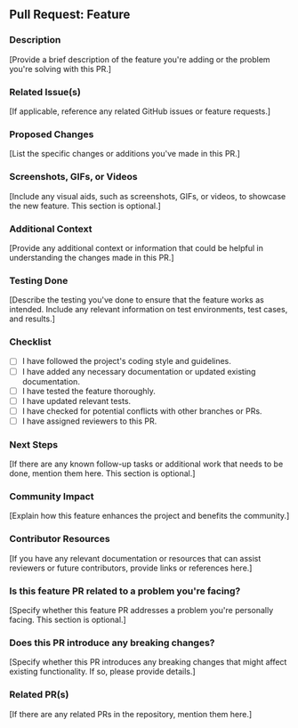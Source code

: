 ## Pull Request: Feature

### Description
[Provide a brief description of the feature you're adding or the problem you're solving with this PR.]

### Related Issue(s)
[If applicable, reference any related GitHub issues or feature requests.]

### Proposed Changes
[List the specific changes or additions you've made in this PR.]

### Screenshots, GIFs, or Videos
[Include any visual aids, such as screenshots, GIFs, or videos, to showcase the new feature. This section is optional.]

### Additional Context
[Provide any additional context or information that could be helpful in understanding the changes made in this PR.]

### Testing Done
[Describe the testing you've done to ensure that the feature works as intended. Include any relevant information on test environments, test cases, and results.]

### Checklist
- [ ] I have followed the project's coding style and guidelines.
- [ ] I have added any necessary documentation or updated existing documentation.
- [ ] I have tested the feature thoroughly.
- [ ] I have updated relevant tests.
- [ ] I have checked for potential conflicts with other branches or PRs.
- [ ] I have assigned reviewers to this PR.

### Next Steps
[If there are any known follow-up tasks or additional work that needs to be done, mention them here. This section is optional.]

### Community Impact
[Explain how this feature enhances the project and benefits the community.]

### Contributor Resources
[If you have any relevant documentation or resources that can assist reviewers or future contributors, provide links or references here.]

### Is this feature PR related to a problem you're facing?
[Specify whether this feature PR addresses a problem you're personally facing. This section is optional.]

### Does this PR introduce any breaking changes?
[Specify whether this PR introduces any breaking changes that might affect existing functionality. If so, please provide details.]

### Related PR(s)
[If there are any related PRs in the repository, mention them here.]

